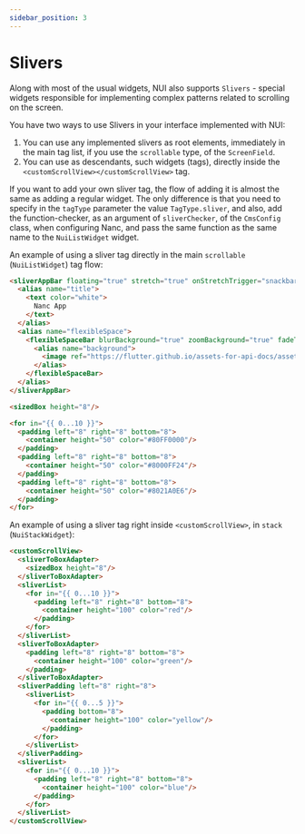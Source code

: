 ```yaml
---
sidebar_position: 3
---
```


# Slivers

Along with most of the usual widgets, NUI also supports `Slivers` - special widgets responsible for implementing complex patterns related to scrolling on the screen.

You have two ways to use Slivers in your interface implemented with NUI:

1. You can use any implemented slivers as root elements, immediately in the main tag list, if you use the `scrollable` type, of the `ScreenField`.
2. You can use as descendants, such widgets (tags), directly inside the `<customScrollView></customScrollView>` tag.

If you want to add your own sliver tag, the flow of adding it is almost the same as adding a regular widget. The only difference is that you need to specify in the `tagType` parameter the value `TagType.sliver`, and also, add the function-checker, as an argument of `sliverChecker`, of the `CmsConfig` class, when configuring Nanc, and pass the same function as the same name to the `NuiListWidget` widget.

An example of using a sliver tag directly in the main `scrollable` (`NuiListWidget`) tag flow:
```html
<sliverAppBar floating="true" stretch="true" onStretchTrigger="snackbar: Stretched" expandedHeight="100">
  <alias name="title">
    <text color="white">
      Nanc App
    </text>
  </alias>
  <alias name="flexibleSpace">
    <flexibleSpaceBar blurBackground="true" zoomBackground="true" fadeTitle="true">
      <alias name="background">
        <image ref="https://flutter.github.io/assets-for-api-docs/assets/widgets/puffin.jpg" useCache="false" fit="cover"/>
      </alias>
    </flexibleSpaceBar>
  </alias>
</sliverAppBar>

<sizedBox height="8"/>

<for in="{{ 0...10 }}">
  <padding left="8" right="8" bottom="8">
    <container height="50" color="#80FF0000"/>
  </padding>
  <padding left="8" right="8" bottom="8">
    <container height="50" color="#8000FF24"/>
  </padding>
  <padding left="8" right="8" bottom="8">
    <container height="50" color="#8021A0E6"/>
  </padding>
</for>
```

An example of using a sliver tag right inside `<customScrollView>`, in `stack` (`NuiStackWidget`):
```html
<customScrollView>
  <sliverToBoxAdapter>
    <sizedBox height="8"/>
  </sliverToBoxAdapter>
  <sliverList>
    <for in="{{ 0...10 }}">
      <padding left="8" right="8" bottom="8">
        <container height="100" color="red"/>
      </padding>
    </for>
  </sliverList>
  <sliverToBoxAdapter>
    <padding left="8" right="8" bottom="8">
      <container height="100" color="green"/>
    </padding>
  </sliverToBoxAdapter>
  <sliverPadding left="8" right="8">
    <sliverList>
      <for in="{{ 0...5 }}">
        <padding bottom="8">
          <container height="100" color="yellow"/>
        </padding>
      </for>
    </sliverList>
  </sliverPadding>
  <sliverList>
    <for in="{{ 0...10 }}">
      <padding left="8" right="8" bottom="8">
        <container height="100" color="blue"/>
      </padding>
    </for>
  </sliverList>
</customScrollView>
```